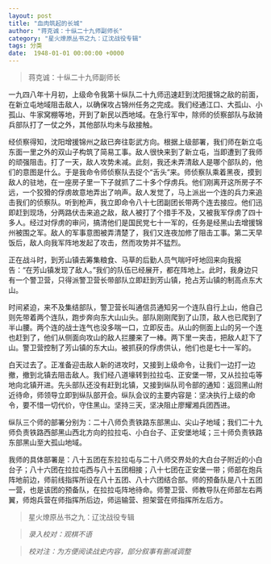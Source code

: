```yaml
---
layout: post
title: "血肉筑起的长城"
author: "蒋克诚：十纵二十九师副师长"
category: "星火燎原丛书之九：辽沈战役专辑"
tags: 分类
date:  1948-01-01 00:00:00 +0000
---
```

> 蒋克诚：十纵二十九师副师长

一九四八年十月初，上级命令我第十纵队二十九师迅速赶到沈阳援锦之敌的前面，在新立屯地域阻击敌人，以确保攻占锦州任务之完成。我们经通江口、大孤山、小孤山、牛家窝棚等地，开到了新民以西地域。在急行军中，除师的侦察部队与敌骑兵部队打了一仗之外，其他部队均未与敌接触。

经侦察得知，沈阳增援锦州之敌已奔往彰武方向。根据上级部署，我们师在新立屯东面一里之外的双山子构筑了简易工事。敌人很快来到了新立屯，当即遭到了我师的顽强阻击。打了一天，敌人攻势未减。此刻，我还未弄清敌人是哪个部队的，他们的意图是什么。于是我命令师侦察队去捉个“舌头”来。师侦察队乘着黑夜，摸到敌人的驻地，在一座房子里一下子就抓了二十多个俘虏兵。他们刚离开这所房子不远，一个狡猾的俘虏故意地弄出了响声。敌人发觉了，马上派出一个连的兵力来追击我们的侦察队。听到枪声，我立即命令八十七团副团长带两个连去接应。他们迅即赶到现场，分两路伏击来追之敌，敌人被打了个措手不及，又被我军俘虏了四十多人。经过对俘虏的审问，搞清他们是国民党七十一军的，任务是经黑山去增援锦州被围之军。敌人的军事意图被弄清楚了，我们又连夜加修了阻击工事。第二天早饭后，敌人向我军阵地发起了攻击，然而攻势并不猛烈。

正在战斗时，到芳山镇去筹集粮食、马草的后勤人员气喘吁吁地回来向我报告：“在芳山镇发现了敌人。”我们的队伍已经展开，都在阵地上。此时，我身边只有一个警卫营，只得派警卫营长带部队立即赶到芳山镇，抢占芳山镇的制高点东大山。

时间紧迫，来不及集结部队，警卫营长叫通信员通知另一个连队自行上山，他自己则先带着两个连队，跑步奔向东大山山头。部队刚刚爬到了山顶，敌人也已爬到了半山腰。两个连的战士连气也没多喘一口，立即反击。从山的侧面上山的另一个连也赶到了，他们从侧面向攻山的敌人拦腰来了一棒。两下里一夹击，把敌人赶下了山。警卫营控制了芳山镇的东大山。被抓获的俘虏供认，他们也是七十一军的。

白天过去了。正准备迎击敌人新的进攻时，又接到上级命令，让我们一边打一边撤，撤到北镇去阻击敌人。我们经八道壕转到拉拉屯、正安堡一带，又从拉拉屯等地向北镇开进。先头部队还没有赶到北镇，又接到纵队司令部的通知：返回黑山附近待命，师领导立即到纵队部开会。纵队会议的主要内容是：坚决执行上级的命令，要不惜一切代价，守住黑山。坚持三天，坚决阻止廖耀湘兵团西进。

纵队三个师的部署分别为：二十八师负责铁路东部黑山、尖山子地域；我们二十九师负责铁路西部黑山西北方向的拉拉屯、小白台子、正安堡地域；三十师负责铁路东部黑山至大孤山地域。

我师的具体部署是：八十五团在东拉拉屯与二十八师交界处的大白台子附近的小白台子；八十六团在拉拉屯西与八十五团相接；八十七团在正安堡一带；师部在炮兵阵地前边，师前线指挥所设在八十五团、八十六团结合部。师的预备队是八十五团一营，也是该团的预备队，在拉拉屯阵地待命。师警卫营、师教导队在师部左右两翼，师炮兵营在师指挥所后边，师运输营、担架营在师指挥所左后方。


> 星火燎原丛书之九：辽沈战役专辑

> *录入校对：观棋不语*

> *校对注：为方便阅读战史内容，部分叙事有删减调整*
